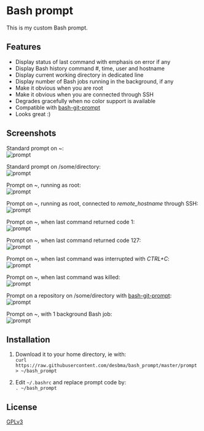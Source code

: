 Bash prompt
===========

This is my custom Bash prompt.


## Features

* Display status of last command with emphasis on error if any
* Display Bash history command #, time, user and hostname
* Display current working directory in dedicated line
* Display number of Bash jobs running in the background, if any
* Make it obvious when you are root
* Make it obvious when you are connected through SSH
* Degrades gracefully when no color support is available
* Compatible with [bash-git-prompt](https://github.com/magicmonty/bash-git-prompt)
* Looks great :)


## Screenshots

Standard prompt on ~:  
![prompt](http://i.imgur.com/YW5tAiJ.png)

Standard prompt on /some/directory:  
![prompt](http://i.imgur.com/q2pZYUT.png)

Prompt on ~, running as root:  
![prompt](http://i.imgur.com/3Th47aX.png)

Prompt on ~, running as root, connected to _remote_hostname_ through SSH:  
![prompt](http://i.imgur.com/8vwCYIO.png)

Prompt on ~, when last command returned code 1:  
![prompt](http://i.imgur.com/ziK72i5.png)

Prompt on ~, when last command returned code 127:  
![prompt](http://i.imgur.com/gKSGb8A.png)

Prompt on ~, when last command was interrupted with _CTRL+C_:  
![prompt](http://i.imgur.com/jXbOha7.png)

Prompt on ~, when last command was killed:  
![prompt](http://i.imgur.com/lAJRkDq.png)

Prompt on a repository on /some/directory with [bash-git-prompt](https://github.com/magicmonty/bash-git-prompt):  
![prompt](http://i.imgur.com/yIcCBGg.png)

Prompt on ~, with 1 background Bash job:  
![prompt](http://i.imgur.com/KHX4HHB.png)


## Installation

1. Download it to your home directory, ie with:   
`curl https://raw.githubusercontent.com/desbma/bash_prompt/master/prompt > ~/bash_prompt`

2. Edit `~/.bashrc` and replace prompt code by:  
`. ~/bash_prompt` 


## License

[GPLv3](https://www.gnu.org/licenses/gpl-3.0-standalone.html)
